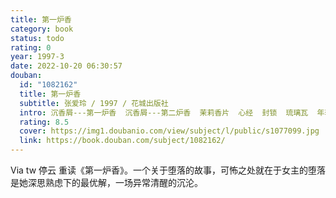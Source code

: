 ```yaml
---
title: 第一炉香
category: book
status: todo
rating: 0
year: 1997-3
date: 2022-10-20 06:30:57
douban:
  id: "1082162"
  title: 第一炉香
  subtitle: 张爱玲 / 1997 / 花城出版社
  intro: 沉香屑---第一炉香  沉香屑---第二炉香  茉莉香片  心经  封锁  琉璃瓦  年轻的时候  花凋   中国的日夜
  rating: 8.5
  cover: https://img1.doubanio.com/view/subject/l/public/s1077099.jpg
  link: https://book.douban.com/subject/1082162/
---
```


Via tw 停云 重读《第一炉香》。一个关于堕落的故事，可怖之处就在于女主的堕落是她深思熟虑下的最优解，一场异常清醒的沉沦。